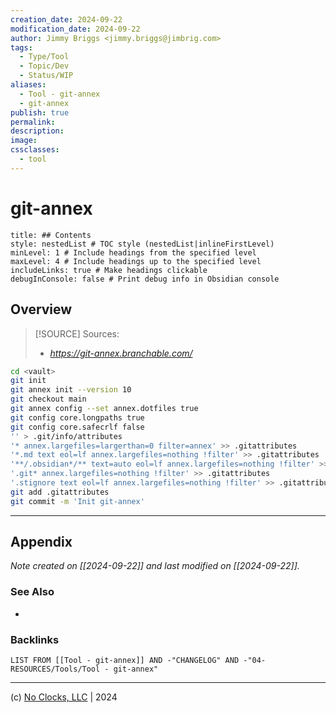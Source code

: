 ```yaml
---
creation_date: 2024-09-22
modification_date: 2024-09-22
author: Jimmy Briggs <jimmy.briggs@jimbrig.com>
tags:
  - Type/Tool
  - Topic/Dev
  - Status/WIP
aliases:
  - Tool - git-annex
  - git-annex
publish: true
permalink:
description:
image:
cssclasses:
  - tool
---
```



# git-annex

```table-of-contents
title: ## Contents 
style: nestedList # TOC style (nestedList|inlineFirstLevel)
minLevel: 1 # Include headings from the specified level
maxLevel: 4 # Include headings up to the specified level
includeLinks: true # Make headings clickable
debugInConsole: false # Print debug info in Obsidian console
```

## Overview

> [!SOURCE] Sources:
> - *https://git-annex.branchable.com/*

```bash
cd <vault>
git init
git annex init --version 10
git checkout main
git annex config --set annex.dotfiles true
git config core.longpaths true
git config core.safecrlf false
'' > .git/info/attributes
'* annex.largefiles=largerthan=0 filter=annex' >> .gitattributes
'*.md text eol=lf annex.largefiles=nothing !filter' >> .gitattributes
'**/.obsidian*/** text=auto eol=lf annex.largefiles=nothing !filter' >> .gitattributes
'.git* annex.largefiles=nothing !filter' >> .gitattributes
'.stignore text eol=lf annex.largefiles=nothing !filter' >> .gitattributes
git add .gitattributes
git commit -m 'Init git-annex'

```

***

## Appendix

*Note created on [[2024-09-22]] and last modified on [[2024-09-22]].*

### See Also

- 

### Backlinks

```dataview
LIST FROM [[Tool - git-annex]] AND -"CHANGELOG" AND -"04-RESOURCES/Tools/Tool - git-annex"
```

***

(c) [No Clocks, LLC](https://github.com/noclocks) | 2024